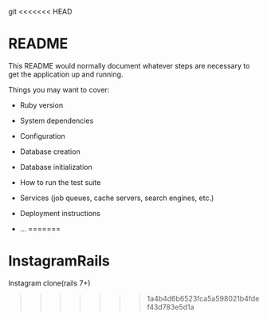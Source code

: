 git <<<<<<< HEAD
# README

This README would normally document whatever steps are necessary to get the
application up and running.

Things you may want to cover:

* Ruby version

* System dependencies

* Configuration

* Database creation

* Database initialization

* How to run the test suite

* Services (job queues, cache servers, search engines, etc.)

* Deployment instructions

* ...
=======
# InstagramRails
Instagram clone(rails 7+)
>>>>>>> 1a4b4d6b6523fca5a598021b4fdef43d783e5d1a
